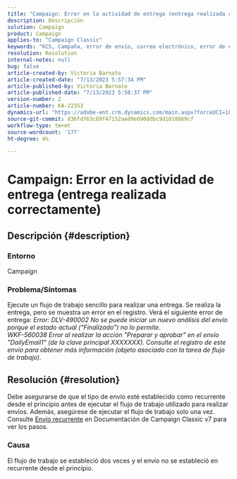 ```yaml
---
title: "Campaign: Error en la actividad de entrega (entrega realizada correctamente)"
description: Descripción
solution: Campaign
product: Campaign
applies-to: "Campaign Classic"
keywords: "KCS, Campaña, error de envío, correo electrónico, error de correo electrónico"
resolution: Resolution
internal-notes: null
bug: false
article-created-by: Victoria Barnato
article-created-date: "7/13/2023 5:57:34 PM"
article-published-by: Victoria Barnato
article-published-date: "7/13/2023 5:58:37 PM"
version-number: 2
article-number: KA-22353
dynamics-url: "https://adobe-ent.crm.dynamics.com/main.aspx?forceUCI=1&pagetype=entityrecord&etn=knowledgearticle&id=b31db8bc-a621-ee11-9cbe-6045bd006295"
source-git-commit: d36fd763c69f47152aed9e690ddbc9d1018869cf
workflow-type: tm+mt
source-wordcount: '177'
ht-degree: 4%

---
```


# Campaign: Error en la actividad de entrega (entrega realizada correctamente)

## Descripción {#description}


### Entorno

Campaign

### Problema/Síntomas

Ejecute un flujo de trabajo sencillo para realizar una entrega. Se realiza la entrega, pero se muestra un error en el registro. Verá el siguiente error de entrega:
*Error: DLV-490002 No se puede iniciar un nuevo análisis del envío porque el estado actual (&quot;Finalizado&quot;) no lo permite.
<br>WKF-560038 Error al realizar la acción &quot;Preparar y aprobar&quot; en el envío &quot;DailyEmail1&quot; (de la clave principal XXXXXXX). Consulte el registro de este envío para obtener más información (objeto asociado con la tarea de flujo de trabajo).*


## Resolución {#resolution}


Debe asegurarse de que el tipo de envío esté establecido como recurrente desde el principio antes de ejecutar el flujo de trabajo utilizado para realizar envíos. Además, asegúrese de ejecutar el flujo de trabajo solo una vez. Consulte [Envío recurrente](https://experienceleague.adobe.com/docs/campaign-classic/using/automating-with-workflows/action-activities/recurring-delivery.html?lang=en) en Documentación de Campaign Classic v7 para ver los pasos.

### Causa

El flujo de trabajo se estableció dos veces y el envío no se estableció en recurrente desde el principio.
